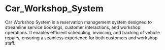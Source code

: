 # Car_Workshop_System
Car Workshop System is a reservation management system designed to streamline service bookings, customer interactions, and workshop operations. It enables efficient scheduling, invoicing, and tracking of vehicle repairs, ensuring a seamless experience for both customers and workshop staff.
